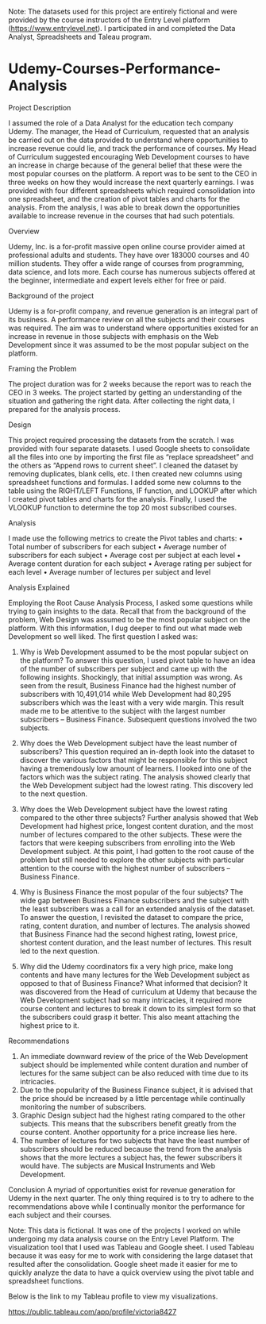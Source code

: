 Note: The datasets used for this project are entirely fictional and were provided by the course instructors of the Entry Level platform (https://www.entrylevel.net). I participated in and completed the Data Analyst, Spreadsheets and Taleau program.

# Udemy-Courses-Performance-Analysis

Project Description

I assumed the role of a Data Analyst for the education tech company Udemy. The manager, the Head of Curriculum, requested that an analysis be carried out on the data provided to understand where opportunities to increase revenue could lie, and track the performance of courses. 
My Head of Curriculum suggested encouraging Web Development courses to have an increase in charge because of the general belief that these were the most popular courses on the platform. A report was to be sent to the CEO in three weeks on how they would increase the next quarterly earnings.
I was provided with four different spreadsheets which required consolidation into one spreadsheet, and the creation of pivot tables and charts for the analysis.
From the analysis, I was able to break down the opportunities available to increase revenue in the courses that had such potentials.

Overview

Udemy, Inc. is a for-profit massive open online course provider aimed at professional adults and students. They have over 183000 courses and 40 million students. They offer a wide range of courses from programming, data science, and lots more. Each course has numerous subjects offered at the beginner, intermediate and expert levels either for free or paid.

Background of the project

Udemy is a for-profit company, and revenue generation is an integral part of its business. A performance review on all the subjects and their courses was required. The aim was to understand where opportunities existed for an increase in revenue in those subjects with emphasis on the Web Development since it was assumed to be the most popular subject on the platform.

Framing the Problem

The project duration was for 2 weeks because the report was to reach the CEO in 3 weeks. The project started by getting an understanding of the situation and gathering the right data. After collecting the right data, I prepared for the analysis process.

Design 

This project required processing the datasets from the scratch. I was provided with four separate datasets. I used Google sheets to consolidate all the files into one by importing the first file as “replace spreadsheet” and the others as “Append rows to current sheet”. 
I cleaned the dataset by removing duplicates, blank cells, etc. I then created new columns using spreadsheet functions and formulas. I added some new columns to the table using the RIGHT/LEFT Functions, IF function, and LOOKUP after which I created pivot tables and charts for the analysis. Finally, I used the VLOOKUP function to determine the top 20 most subscribed courses.

Analysis

I made use the following metrics to create the Pivot tables and charts:
•	Total number of subscribers for each subject 
•	Average number of subscribers for each subject 
•	Average cost per subject at each level 
•	Average content duration for each subject 
•	Average rating per subject for each level 
•	Average number  of lectures per subject and level

Analysis Explained

Employing the Root Cause Analysis Process, I asked some questions while trying to gain insights to the data.
Recall that from the background of the problem, Web Design was assumed to be the most popular subject on the platform. With this information, I dug deeper to find out what made web Development so well liked.
The first question I asked was:
1. Why is Web Development assumed to be the most popular subject on the platform?
To answer this question, I used pivot table to have an idea of the number of subscribers per subject and came up with the following insights.
Shockingly, that initial assumption was wrong. As seen from the result, Business Finance had the highest number of subscribers with 10,491,014 while Web Development had 80,295 subscribers which was the least with a very wide margin.
This result made me to be attentive to the subject with the largest number subscribers – Business Finance. Subsequent questions involved the two subjects.

2. Why does the Web Development subject have the least number of subscribers?
This question required an in-depth look into the dataset to discover the various factors that might be responsible for this subject having a tremendously low amount of learners. I looked into one of the factors which was the subject rating. The analysis showed clearly that the Web Development subject had the lowest rating. This discovery led to the next question.

3. Why does the Web Development subject have the lowest rating compared to the other three subjects?
Further analysis showed that Web Development had highest price, longest content duration, and the most number of lectures compared to the other subjects. These were the factors that were keeping subscribers from enrolling into the Web Development subject. 
At this point, I had gotten to the root cause of the problem but still needed to explore the other subjects with particular attention to the course with the highest number of subscribers – Business Finance.

4. Why is Business Finance the most popular of the four subjects?
The wide gap between Business Finance subscribers and the subject with the least subscribers was a call for an extended analysis of the dataset. To answer the question, I revisited the dataset to compare the price, rating, content duration, and number of lectures. The analysis showed that Business Finance had the second highest rating, lowest price, shortest content duration, and the least number of lectures. This result led to the next question.

5. Why did the Udemy coordinators fix a very high price, make long contents and have many lectures for the Web Development subject as opposed to that of Business Finance? What informed that decision?
It was discovered from the Head of curriculum at Udemy that because the Web Development subject had so many intricacies, it required more course content and lectures to break it down to its simplest form so that the subscribers could grasp it better. This also meant attaching the highest price to it.

Recommendations
1.	An immediate downward review of the price of the Web Development subject should be implemented while content duration and number of lectures for the same subject can be also reduced with time due to its intricacies.
2.	Due to the popularity of the Business Finance subject, it is advised that the price should be increased by a little percentage while continually monitoring the number of subscribers.
3.	Graphic Design subject had the highest rating compared to the other subjects. This means that the subscribers benefit greatly from the course content. Another opportunity for a price increase lies here.
4.	The number of lectures for two subjects that have the least number of subscribers should be reduced because the trend from the analysis shows that the more lectures a subject has, the fewer subscribers it would have. The subjects are Musical Instruments and Web Development.

Conclusion
A myriad of opportunities exist for revenue generation for Udemy in the next quarter. The only thing required is to try to adhere to the recommendations above while I continually monitor the performance for each subject and their courses.


Note: This data is fictional. It was one of the projects I worked on while undergoing my data analysis course on the Entry Level Platform.
 The visualization tool that I used was Tableau and Google sheet. I used Tableau because it was easy for me to work with considering the large dataset that resulted after the consolidation. Google sheet made it easier for me to quickly analyze the data to have a quick overview using the pivot table and spreadsheet functions.
 
 Below is the link to my Tableau profile to view my visualizations.
 
 https://public.tableau.com/app/profile/victoria8427
